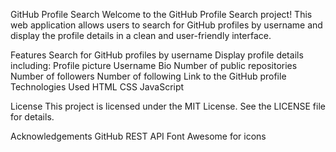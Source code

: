 GitHub Profile Search
Welcome to the GitHub Profile Search project! This web application allows users to search for GitHub profiles by username and display the profile details in a clean and user-friendly interface.

Features
Search for GitHub profiles by username
Display profile details including:
Profile picture
Username
Bio
Number of public repositories
Number of followers
Number of following
Link to the GitHub profile
Technologies Used
HTML
CSS
JavaScript


License
This project is licensed under the MIT License. See the LICENSE file for details.

Acknowledgements
GitHub REST API
Font Awesome for icons
